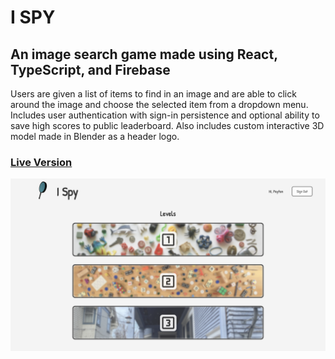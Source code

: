 # I SPY

## An image search game made using React, TypeScript, and Firebase

Users are given a list of items to find in an image and are able to click around the image and choose the selected item from a dropdown menu. Includes user authentication with sign-in persistence and optional ability to save high scores to public leaderboard. Also includes custom interactive 3D model made in Blender as a header logo.

### [Live Version](https://pmbechard.github.io/i-spy/)

<img src="./src/img/screenshot.png" alt="preview">
